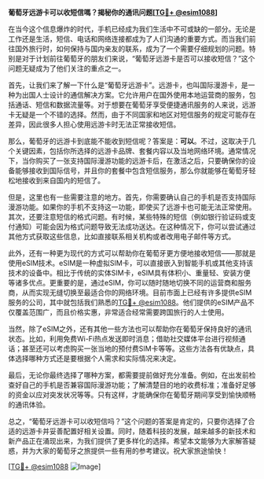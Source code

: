 **葡萄牙远游卡可以收短信嗎？揭秘你的通讯问题[[TG💪+ @esim1088](https://t.me/s/esim1088)]**

在当今这个信息爆炸的时代，手机已经成为我们生活中不可或缺的一部分。无论是工作还是生活，短信、电话和网络连接都成为了人们沟通的重要方式。而当我们前往国外旅行时，如何保持与国内亲友的联系，成为了一个需要仔细规划的问题。特别是对于计划前往葡萄牙的朋友们来说，“葡萄牙远游卡是否可以接收短信？”这个问题无疑成为了他们关注的重点之一。

首先，让我们来了解一下什么是“葡萄牙远游卡”。远游卡，也叫国际漫游卡，是一种为出国人士设计的通信解决方案。它允许用户在国外使用本地运营商的服务，包括通话、短信和数据流量等。对于想要在葡萄牙享受便捷通讯服务的人来说，远游卡无疑是一个不错的选择。然而，由于不同国家和地区对短信服务的规定可能存在差异，因此很多人担心使用远游卡时无法正常接收短信。

那么，葡萄牙的远游卡到底能不能收到短信呢？答案是：**可以**。不过，这取决于几个关键因素，包括你所选择的远游卡品牌、套餐内容以及当地网络环境。通常情况下，当你购买了一张支持国际漫游功能的远游卡后，在激活之后，只要确保你的设备能够接收到国际信号，并且你的套餐中包含短信服务，那么你就能够在葡萄牙轻松地接收到来自国内的短信了。

但是，这里也有一些需要注意的地方。首先，你需要确认自己的手机是否支持国际漫游功能。如果你的手机不支持这一功能，即使买了远游卡也可能无法正常使用。其次，还要注意短信的格式问题。有时候，某些特殊的短信（例如银行验证码或支付通知）可能会因为格式问题导致无法成功送达。在这种情况下，你可以尝试通过其他方式获取这些信息，比如直接联系相关机构或者改用电子邮件等方式。

此外，还有一种更为现代的方式可以帮助你在葡萄牙更方便地接收短信——那就是使用eSIM技术。eSIM是一种虚拟SIM卡，可以直接嵌入到智能手机或其他支持该技术的设备中。相比于传统的实体SIM卡，eSIM具有体积小、重量轻、安装方便等诸多优点。更重要的是，通过eSIM，你可以随时随地切换不同的运营商和服务商，从而实现无缝切换至最适合你的网络环境。目前市面上已经有许多提供eSIM服务的公司，其中就包括我们熟悉的[TG💪+ @esim1088](https://t.me/s/esim1088)。他们提供的eSIM产品不仅覆盖范围广，而且价格实惠，非常适合经常需要跨国旅行的人士使用。

当然，除了eSIM之外，还有其他一些方法也可以帮助你在葡萄牙保持良好的通讯状态。比如，利用免费Wi-Fi热点发送即时消息；借助社交媒体平台进行视频通话；甚至还可以考虑购买一张当地的预付费SIM卡等等。这些方法各有优缺点，具体选择哪种方式还是要根据个人需求和实际情况来决定。

最后，无论你最终选择了哪种方案，都需要提前做好充分准备。例如，在出发前检查好自己的手机是否兼容国际漫游功能；了解清楚目的地的收费标准；准备好足够的资金以应对突发状况等等。只有这样，才能确保你在葡萄牙期间享受到愉快顺畅的通讯体验。

总之，“葡萄牙远游卡可以收短信吗？”这个问题的答案是肯定的，只要你选择了合适的远游卡并妥善配置好相关设置。同时，随着科技的发展，越来越多的新技术和新产品正在涌现出来，为我们提供了更多样化的选择。希望本文能够为大家解答疑惑，并为大家的葡萄牙之旅提供一些有用的参考建议。祝大家旅途愉快！

[[TG💪+ @esim1088](https://t.me/s/esim1088) ![Image](https://i.postimg.cc/4NQfJmqS/Snipaste-2025-05-13-00-14-12.png)]